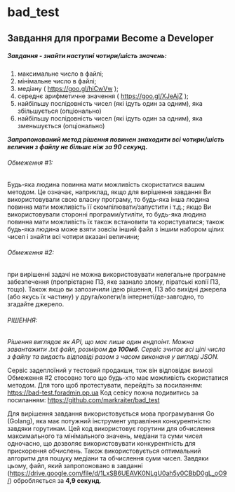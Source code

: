 # bad_test

## Завдання для програми Become a Developer

##### Завдання - знайти наступні чотири/шість значень:
1. максимальне число в файлі;
2. мінімальне число в файлі;
3. медіану ( https://goo.gl/hiCwVw );
4. середнє арифметичне значення ( https://goo.gl/XJeAjZ );
5. найбільшу послідовність чисел (які ідуть один за одним), яка збільшується (опціонально)
6. найбільшу послідовність чисел (які ідуть один за одним), яка зменьшується (опціонально)

__*Запропонований метод рішення повинен знаходити всі чотири/шість величин з файлу не більше ніж за 90 секунд.*__

###### Обмеження #1:
Будь-яка людина повинна мати можливість скористатися вашим методом. Це означає, наприклад, якщо для вирішення завдання Ви використовували свою власну програму, то будь-яка інша людина повинна мати можливість її скомпілювати/запустити і т.д.; якщо Ви використовували сторонні програми/утиліти, то будь-яка людина повинна мати можливість їх також встановити та користуватися; також будь-яка людина може взяти зовсім інший файл з іншим набором цілих чисел і знайти всі чотири вказані величини;
    
###### Обмеження #2:
при вирішенні задачі не можна використовувати нелегальне програмне забезпечення (пропрієтарне ПЗ, яке зазнало злому, піратські копії ПЗ, тощо). Також якщо ви запозичили ідею рішення, ПЗ або вихідні джерела (або якусь їх частину) у друга/колеги/в інтернеті/де-завгодно, то згадайте джерело.



###### РІШЕННЯ:

_Рішення виглядає як API, що має лише один ендпоінт. Можна завантажити .txt файл, розміром __до 100мб__. Сервіс зчитає всі цілі числа з файлу та видасть відповіді разом з часом виконаня у вигляді JSON._

Сервіс задеплоїний у тестовий продакшн, тож він відповідає вимозі Обмеження #2 стосовно того що будь-хто має можливість скористатися методом. Для того щоб протестувати, перейдіть за посиланням: 
https://bad-test.foradmin.pp.ua
Код севісу пожна подивитись за посиланням:
https://github.com/markraiter/bad_test

Для вирішення завдання використовується мова програмування Go (Golang), яка має потужний інструмент управління конкурентністю завдяки горутинам. 
Цей код використовує горутини для обчислення максимального та мінімального значень, медіани та суми чисел одночасно, що дозволяє використовувати конкурентність для прискорення обчислень. Також використовується оптимальний алгоритм для пошуку медіани та обчислення суми чисел. Завдяки цьому, файл, який запропоновано в завданні (https://drive.google.com/file/d/1LxSB6UEAVK0NLgU0ah5y0CBbD0gL_oO9/) обробляється за __4,9 секунд__.